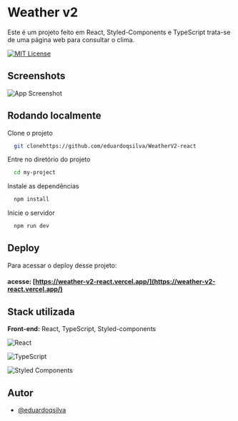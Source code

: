 # Weather v2

Este é um projeto feito em React, Styled-Components e TypeScript trata-se de uma página web para consultar o clima.

[![MIT License](https://img.shields.io/badge/License-MIT-green.svg)](https://choosealicense.com/licenses/mit/)


## Screenshots

![App Screenshot](https://cdn.discordapp.com/attachments/1068986684215132230/1111051910246572092/image.png)





## Rodando localmente

Clone o projeto

```bash
  git clonehttps://github.com/eduardoqsilva/WeatherV2-react
```

Entre no diretório do projeto

```bash
  cd my-project
```

Instale as dependências

```bash
  npm install
```

Inicie o servidor

```bash
  npm run dev
```


## Deploy

Para acessar o deploy desse projeto:

#### acesse: [https://weather-v2-react.vercel.app/](https://weather-v2-react.vercel.app/)



## Stack utilizada

**Front-end:** React, TypeScript, Styled-components 

![React](https://img.shields.io/badge/react-%2320232a.svg?style=for-the-badge&logo=react&logoColor=%2361DAFB)

![TypeScript](https://img.shields.io/badge/typescript-%23007ACC.svg?style=for-the-badge&logo=typescript&logoColor=white)

![Styled Components](https://img.shields.io/badge/styled--components-DB7093?style=for-the-badge&logo=styled-components&logoColor=white)

## Autor

- [@eduardoqsilva](https://www.github.com/eduardoqsilva)
